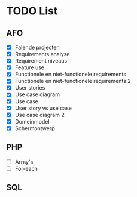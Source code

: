 
# TODO List

## AFO

- [x] Falende projecten
- [x] Requirements analyse
- [x] Requirement niveaus
- [x] Feature use
- [x] Functionele en niet-functionele requirements
- [x] Functionele en niet-functionele requirements 2
- [x] User stories
- [x] Use case diagram
- [x] Use case
- [x] User story vs use case
- [x] Use case diagram 2
- [x] Domeinmodel
- [x] Schermontwerp

## PHP

- [ ] Array's
- [ ] For-each

## SQL